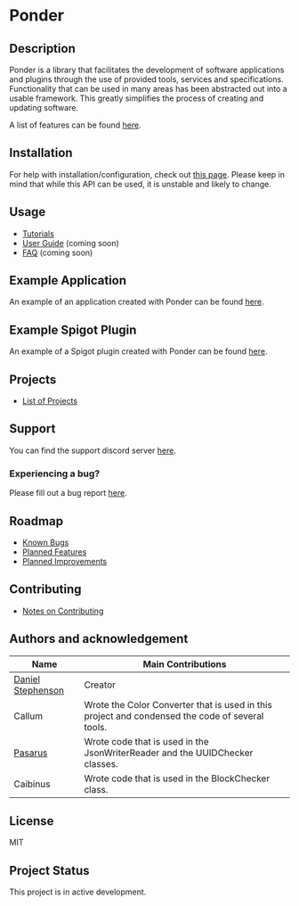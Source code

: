 # Ponder

## Description
Ponder is a library that facilitates the development of software applications and plugins through the use of provided tools, services and specifications. Functionality that can be used in many areas has been abstracted out into a usable framework. This greatly simplifies the process of creating and updating software.

A list of features can be found [here](https://github.com/Preponderous-Software/Ponder/wiki/Features).

## Installation
For help with installation/configuration, check out [this page](https://github.com/Preponderous-Software/Ponder/wiki/Tutorial-0-(Setup)). Please keep in mind that while this API can be used, it is unstable and likely to change.

## Usage
- [Tutorials](https://github.com/Preponderous-Software/Ponder/wiki/List-of-Tutorials)
- [User Guide](https://github.com/Preponderous-Software/Ponder/wiki/Guide) (coming soon)
- [FAQ](https://github.com/Preponderous-Software/Ponder/wiki/FAQ) (coming soon)

## Example Application
An example of an application created with Ponder can be found [here](https://github.com/Preponderous-Software/ExamplePonderApplication).

## Example Spigot Plugin
An example of a Spigot plugin created with Ponder can be found [here](https://github.com/Preponderous-Software/ExamplePonderPlugin).

## Projects
- [List of Projects](https://github.com/Preponderous-Software/Ponder/wiki/Projects)

## Support
You can find the support discord server [here](https://discord.gg/G6wQxfcBMt).

### Experiencing a bug?
Please fill out a bug report [here](https://github.com/Preponderous-Software/Ponder/issues?q=is%3Aissue+is%3Aopen+label%3Abug).

## Roadmap
- [Known Bugs](https://github.com/Preponderous-Software/Ponder/issues?q=is%3Aopen+is%3Aissue+label%3Abug)
- [Planned Features](https://github.com/Preponderous-Software/Ponder/issues?q=is%3Aopen+is%3Aissue+label%3AEpic)
- [Planned Improvements](https://github.com/Preponderous-Software/Ponder/issues?q=is%3Aopen+is%3Aissue+label%3Aimprovement)

## Contributing
- [Notes on Contributing](https://github.com/Preponderous-Software/Ponder/wiki/Contributing)

## Authors and acknowledgement
Name | Main Contributions
------------ | -------------
[Daniel Stephenson](https://github.com/dmccoystephenson) | Creator
Callum | Wrote the Color Converter that is used in this project and condensed the code of several tools.
[Pasarus](https://github.com/Pasarus) | Wrote code that is used in the JsonWriterReader and the UUIDChecker classes.
Caibinus | Wrote code that is used in the BlockChecker class.


## License
MIT

## Project Status
This project is in active development.
